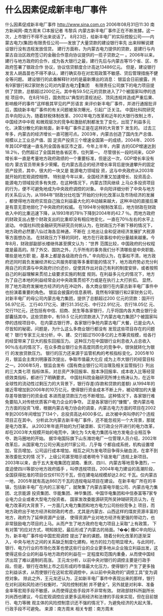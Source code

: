 # 什么因素促成新丰电厂事件

什么因素促成新丰电厂事件
http://www.sina.com.cn 2006年08月31日11:30 南方新闻网-南方周末
□本报记者 韦黎兵
内蒙古新丰电厂事件正在不断发酵。这一次，上市银行不得不出来说话了。
8月23日，给新丰电厂的实际控股公司——内蒙古电力(集团)有限责任公司——发放了大量贷款的建设银行率先 出来辩解说建设银行没有违规发放信贷。
建行方面称，为内蒙古电力提供的贷款，是建行与内蒙古自治区政府签订的金融合作意向协议提供的一揽子贷款之一 。2006年以来，建行与地方政府的合作，成为各大银行之最，建行先后与内蒙古等15个省、区、市政府签署了银政合作 协议，协议信贷额度合计高达13486亿元。
但是，建设银行发言人胡昌苗也不得不承认，建行确实存在对宏观政策不敏感、贷后管理措施不健全等问题。
建设银行的此番解释针对的是最新爆出的消息：
银监会日前披露，共有9家银行和2家财务公司对内蒙古电力集团 　有限责任公司旗下的电力项目提供了贷款，总额超过200亿元。其中有59.5亿元的贷款进入了7个被国家叫停的违规 项目中。
在8月16日，国务院以“典型的漠视法纪、顶风违规并造成严重后果、影响极坏的事件”这样极其罕见的严厉语言 来评价新丰电厂事件，并进行通报批评后，围绕新丰电厂事件的有关问题被渐次曝光，引起广泛关注。
中国社科院研究员辛向阳认为，随着财税体制改革、2002年电力改革和近年的大银行改制上市，
中国经济中中观 和微观层次的竞争和激励机制都发生了变化，出现了利益多元化、决策分散化的新局面，新丰电厂事件正是在这样的大背景下 发生的。
过去三年多，内蒙古的经济增长一直可圈可点。2003年，内蒙古创造了国内生产总值、规模以上工业总产值、固 定资产投资三个增速全国第一的成绩，2004年、2005年其GDP增速一直名列全国各省区市之首，今年上半年，内蒙 古的GDP增速达到18.2％，仍然超过了全国其他各省区市，位列第一。
尽管很长一段时间来，GDP增长率一直是考量地方政府政绩的一个重要标准，但是这一次，GDP增长率没有给内 蒙古官员带来多少荣耀。在内蒙古高企的经济增长率背后是快速攀升的固定资产投资，其中，很大的一块又是
能源电力领域投 资，这与中央政府从2003年就开始的宏观调控相悖。
特别是今年以来，全国经济重又加速增长、投资高企、能源电力领域投资多有失控，在这种情况下，内蒙古顶风继续 上马众多投资项目的行为，便不可避免地成为中央政府调控的对象。
辛向阳详细分析了中央与地方的关系后认为，从1984年“财政分灶吃饭”开始的分利化改革以及市场经济的发展 ，都使得地方政府实现自己独立利益最大化的冲动越来越大，这种冲动的直接后果是有意无意地弱化了中央政府的权威。
在1994年分税制改革后，地方财政在财政收入中的比重迅速下降，从1993年的78％下降到2004年的42.7 ％。而地方政府的财政支出占整个财政支出的比重却没有相应地变化，一直在70％左右的水平上波动。
中国社科院金融研究所研究员何帆认为，在财政压力不断下移的情况下，地方政府必然要八仙过海各显神通，不断在 土地出让金和促进经济发展扩大税源等方面想办法。
在财政压力下移的同时，地方在行政事权中的分量越来越重。今年8月，财政部副部长楼继伟甚至撰文认为：“世界 范围比较，中国政府的分权程度是最高的。除了外交、国防之外，几乎所有的事务我们分不清哪些是中央职能、哪些是地方职 能，基本上都是各级政府合作。”
辛向阳认为，在事权不清，地方政府还同时肩负发展经济和公共服务职能等多重职能的情况下，地方政府势必充分利 用自己的资源与中央政府讨价还价，促使其作出对自己有利的制度安排，或者按照自己的利益理解来贯彻上级要求实施的制度 规则。在利益多元化的情况下，地方为了自己本地的利益经常会对中央政策贯彻不力或是在执行上大打折扣。
显然，除了地方政府发展地方经济的内在冲动外，各大商业银行在内蒙古新丰电厂事件中也扮演着重要的角色。
银监会披露的信息表明，竟然有9家银行和2家财务公司，对新丰电厂的母公司内蒙古电力集团，提供了总额超过200 亿元的贷款：国开行56.97亿元、工行40.17亿元、建行31.35亿元、中行22.91亿元、农行18.05亿 元、交行11亿元，还包括有中信、招商、民生等各家银行，几乎将国内各大商业银行全部囊括其中。这些贷款中，有59.5 亿元的贷款进入了内蒙古电力集团7个被国家叫停的违规项目中。
在内蒙古银行界，各家银行争抢内蒙古电厂大餐，已是业内人尽皆知的秘密。问题是，为什么这么多商业银行都没有 发现这些项目存在的问题呢？
银行专家王元龙分析，中、建、交行超过1500多亿的上市筹资规模，给各行的经营带来了巨大的股东回报压力。 这种压力在中国银行业利息收入占总收入90％左右的情况下，在众多商业银行业务高度同质化的竞争中，很快就转化为银行 的发放贷款压力。
银行的压力还来源于监管机构的考核指标变化。2005年10月，银监会主席刘明康首次提出，争取市值最大化应 成为上市大银行的经营目标之一。2006年5月，银监会发布《国有商业银行公司治理及相关监管指引》列出的三大类七项 指标体系，对总资产净回报率、股本净回报率、成本收入比等经营绩效类指标，都进行了明确要求。
中国社科院金融研究所博士杨涛认为，在近年全球性的流动性过剩压力的大背景下，银行存差(存款和贷款的差额) 从1994年的接近零增加到2006年的10万亿元，使得银行资金成本不断上升，被动增加的大量存差导致银行的资金成 本进而是贷款压力也不断增加。这种情况下，各家银行难免要陷入对传统优质客户电力企业的争夺。
正是各家银行的“慷慨”，使内蒙古电力方面的投资飞增，根据内蒙古电力协会的调查，内蒙古电力方面的项目在2002 年到2005年间增加了134个，总投资高达4000多亿。此次被中央叫停的7个违规项目正在其中。
分析此次内蒙古新丰电厂事件，还不能忽视另一个大背景，那就是电力改革。
从2002年年底开始的为打破垄断、实行政企分开进行的电力改革，却在2003年大规模开始的电荒中，演化为 5大电力集团与地方发电企业相互争夺、跑马圈地的开始。
据华电国际旗下山东潍坊电厂一位管理人员介绍，2002年改革后，从国家电力公司分离出的11家公司，几乎每 个都自成系统，机构设置增加，官员增加，公司运行成本增加，相互之间为发电项目争得头破血流，在拿不到发改委批文的情 况下，上级公司甚至暗示或者明令下级发电厂违规上新项目。
2003年以来，由于五大发电集团在湖南、重庆、四川、内蒙古等地竞争激烈，一度迫使四川等部分地方政府插手 ，叫停违规项目。2004年电力建设的高潮阶段，全国获得批准的项目仅仅6110万千瓦，但在建电站规模却达2.8亿 千瓦。仅内蒙古一地，2005年就有高达860万千瓦的违规电站项目在建设。
在新丰电厂所在的丰镇，包括新丰电厂在内的三家电厂，就聚集了内蒙古蒙电华能公司、内蒙古电力集团、北京能源 投资集团、华能集团、神华集团、中国华电集团和中信泰富等7家专业电力企业或者大型电力投资者。
国家发改委能源研究所吴钟瑚研究员认为，在电力改革的大背景下，一方面几大电力集团和地方电力公司纷纷竞争上 项目，而地方政府出于地方经济和财政的考虑，尤其是内蒙古、山西这样的煤炭资源丰富的地方，政府为了延伸资源产业链， 使得资源产业对地方经济有更强的带动力，也非常鼓励电力项目的上马。从而产生了地方政府在电力项目上采取“上有政策， 下有对策”的应对方式，明知故犯，最后形成了内蒙古的局面。?��] 爤iC辛向阳认为，新丰电厂事件给中国宏观调控 提出了新的课题。随着分利化改革的逐渐深入，中央与地方之间的关系缺乏制度化建构，地方的拉力在明显增大。与此同时， 银行、电力行业的市场化改革也使这些行业的企业更多地从企业独立利益出发，这使得这些企业的利益与地方政府的利益在一 定程度和范围内重叠，从而使中国经济出现了难以遏制的高涨。
王元龙分析，以前中央对银行的调控主要是行政手段。但是，银行在改制上市之后形成的市值最大化压力，使得银行 产生了更多独立利益诉求，从而使银行在这轮宏观调控中，从以前中央政府的“调控工具”变为调控对象。
除此之外，王元龙还认为，正如新丰电厂事件中表现出来的那样，银行在对利润和风险进行权衡时，“风险控制机制 并不健全”。另外就是对利率、准备金率等宏观手段不敏感，从而使得这些手段并不非常有效。
财政部财科所副所长刘尚西也建议，今后宏观调控应该更多运用经济和法律的手段来实现，但在目前银行、电力等微 观主体的风险控制意识还不强的情况下，为避免经济的大起大落，行政手段不可避免。 来源：南方周末
相关专题：南方周末 

